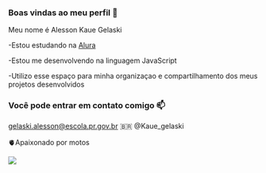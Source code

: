 ### Boas vindas ao meu perfil 💙

Meu nome é Alesson Kaue Gelaski

-Estou estudando na [Alura](https://www.alura.com.br)

-Estou me desenvolvendo na linguagem JavaScript

-Utilizo esse espaço para minha organizaçao e compartilhamento dos meus projetos desenvolvidos

### Você pode entrar em contato comigo 📫

gelaski.alesson@escola.pr.gov.br
🇧🇷 @Kaue_gelaski

🫀Apaixonado por motos

![](https://media.tenor.com/WRic8Avf9q8AAAAj/riding-tricks.gif)
